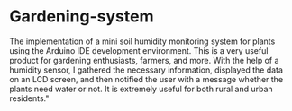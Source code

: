 # Gardening-system
The implementation of a mini soil humidity monitoring system for plants using the Arduino IDE development environment. This is a very useful product for gardening enthusiasts, farmers, and more. With the help of a humidity sensor, I gathered the necessary information, displayed the data on an LCD screen, and then notified the user with a message whether the plants need water or not. It is extremely useful for both rural and urban residents."
